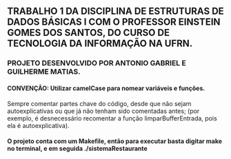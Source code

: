 ## TRABALHO 1 DA DISCIPLINA DE ESTRUTURAS DE DADOS BÁSICAS I COM O PROFESSOR EINSTEIN GOMES DOS SANTOS, DO CURSO DE TECNOLOGIA DA INFORMAÇÃO NA UFRN.
### PROJETO DESENVOLVIDO POR ANTONIO GABRIEL E GUILHERME MATIAS.

#### CONVENÇÃO: Utilizar camelCase para nomear variáveis e funções.
Sempre comentar partes chave do código, desde que não sejam autoexplicativas ou que já não tenham sido comentadas antes;
(por exemplo, é desnecessário recomentar a função limparBufferEntrada, pois ela é autoexplicativa).

#### O projeto conta com um Makefile, então para executar basta digitar make no terminal, e em seguida ./sistemaRestaurante
